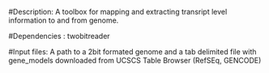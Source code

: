 
#Description: A toolbox for mapping and extracting transript level information to and from genome.

#Dependencies : twobitreader

#Input files: A path to a 2bit formated genome and a tab delimited file with gene_models downloaded from UCSCS Table Browser (RefSEq, GENCODE)
